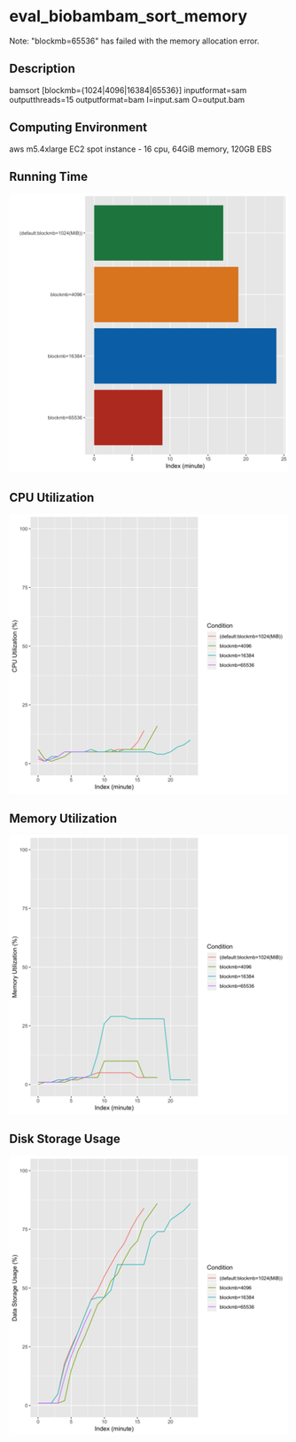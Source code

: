 # eval_biobambam_sort_memory

Note: "blockmb=65536" has failed with the memory allocation error.

## Description
bamsort [blockmb={1024|4096|16384|65536}] inputformat=sam outputthreads=15 outputformat=bam I=input.sam O=output.bam

## Computing Environment
aws m5.4xlarge EC2 spot instance - 16 cpu, 64GiB memory, 120GB EBS

## Running Time
![Running Time](output/running_time.png)

## CPU Utilization
![CPU Utilization](output/cpu_utilization.png)

## Memory Utilization
![Memory Utilization](output/memory_utilization.png)

## Disk Storage Usage
![Disk Storage Usage](output/disk_storage_usage.png)
